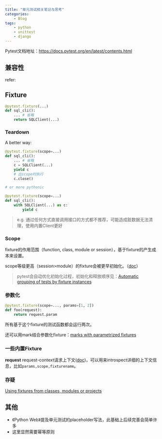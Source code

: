```yaml
---
title: "单元测试相关笔记与思考"
categories:
    - Blog
tags:
    - python
    - unittest
    - django
---
```



Pytest文档地址：<https://docs.pytest.org/en/latest/contents.html>

## 兼容性

refer: 

[Using pytest with an existing test suite]: https://docs.pytest.org/en/latest/existingtestsuite.html#using-pytest-with-an-existing-test-suite

## Fixture

```python
@pytest.fixture(...)
def sql_cli():
    ... # 省略
    return SQLClient(...)
```


### Teardown

A better way:

```python
@pytest.fixture(scope=...)
def sql_cli():
    ... # 省略
    c = SQLClient(...)
    yield c
    # 出scope时执行
    c.close() 

# or more pythonic

@pytest.fixture(scope=...)
def sql_cli():
    with SQLClient(...) as c:
    	yield c
```

> e.g. 通过任何方式直接调用接口的方式都不推荐，可能造成脏数据无法清理，使用内置Client更好

### Scope

fixture的作用范围（function, class, module or session），基于fixture的产生成本来设置。

scope等级更高（session>module）的fixture会被更早初始化。（[doc](<https://docs.pytest.org/en/latest/fixture.html#higher-scoped-fixtures-are-instantiated-first>)）

> pytest会自动优化初始化过程，初始化和释放顺序见：[Automatic grouping of tests by fixture instances](<https://docs.pytest.org/en/latest/fixture.html#automatic-grouping-of-tests-by-fixture-instances>)

### 参数化

```python
@pytest.fixture(scope=..., params=[1, 2])
def foo(request):
    return request.param
```

所有基于这个fixture的测试函数都会运行两次。

还可以用mark结合参数化fixture：[marks with parametrized fixtures](<https://docs.pytest.org/en/latest/fixture.html#using-marks-with-parametrized-fixtures>)

### 一些内置Fixture

**request**
request-context请求上下文([doc](https://docs.pytest.org/en/latest/fixture.html#request-context))，可以用来introspect详细的上下文信息，比如`params,scope,fixturename`。

### 存疑

[Using fixtures from classes, modules or projects](<https://docs.pytest.org/en/latest/fixture.html#using-fixtures-from-classes-modules-or-projects>)


## 其他

- 《Python Web》提及单元测试的placeholder写法，此基础上后续完善会简单许多
- 这里显然需要幂等原则
